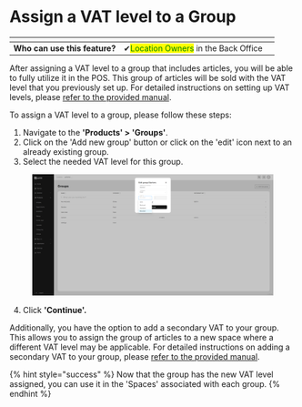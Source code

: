 # Assign a VAT level to a Group

<table data-card-size="large" data-view="cards"><thead><tr><th></th><th></th><th></th></tr></thead><tbody><tr><td><strong>Who can use this feature?</strong></td><td><span data-gb-custom-inline data-tag="emoji" data-code="2714">✔</span><mark style="color:green;">Location Owners</mark> in the Back Office</td><td></td></tr></tbody></table>

After assigning a VAT level to a group that includes articles, you will be able to fully utilize it in the POS. This group of articles will be sold with the VAT level that you previously set up. For detailed instructions on setting up VAT levels, please [refer to the provided manual](manage-vat-levels-bo.md).

To assign a VAT level to a group, please follow these steps:

1. Navigate to the **'Products' > 'Groups'**.
2. Click on the 'Add new group' button or click on the 'edit' icon next to an already existing group.
3. Select the needed VAT level for this group.

<figure><img src="../../../.gitbook/assets/Captura de pantalla (3).png" alt=""><figcaption></figcaption></figure>

4. Click **'Continue'.**

Additionally, you have the option to add a secondary VAT to your group. This allows you to assign the group of articles to a new space where a different VAT level may be applicable. For detailed instructions on adding a secondary VAT to your group, please [refer to the provided manual](add-secondary-vat-bo.md).

{% hint style="success" %}
Now that the group has the new VAT level assigned, you can use it in the 'Spaces' associated with each group.
{% endhint %}
